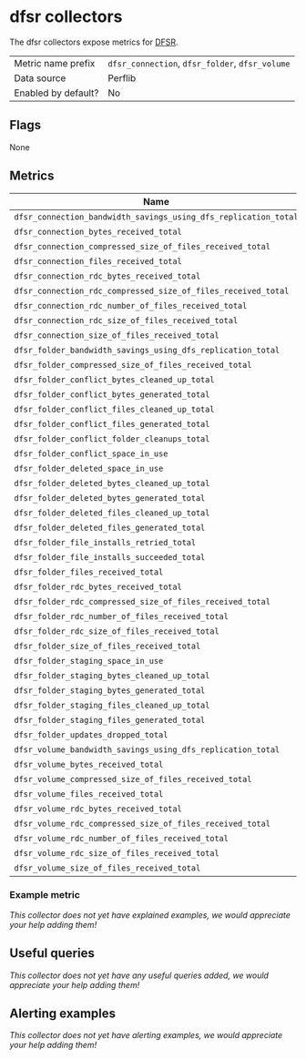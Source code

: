 # dfsr collectors

The dfsr collectors expose metrics for [DFSR](https://docs.microsoft.com/en-us/windows-server/storage/dfs-replication/dfsr-overview).

|||
-|-
Metric name prefix  | `dfsr_connection`, `dfsr_folder`, `dfsr_volume`
Data source         | Perflib
Enabled by default? | No

## Flags

None

## Metrics

Name | Description | Type | Labels
-----|-------------|------|-------
`dfsr_connection_bandwidth_savings_using_dfs_replication_total` | | counter | None
`dfsr_connection_bytes_received_total` | | counter | None
`dfsr_connection_compressed_size_of_files_received_total` | | counter | None
`dfsr_connection_files_received_total` | | counter | None
`dfsr_connection_rdc_bytes_received_total` | | counter | None
`dfsr_connection_rdc_compressed_size_of_files_received_total` | | counter | None
`dfsr_connection_rdc_number_of_files_received_total` | | counter | None
`dfsr_connection_rdc_size_of_files_received_total` | | counter | None
`dfsr_connection_size_of_files_received_total` | | counter | None
`dfsr_folder_bandwidth_savings_using_dfs_replication_total` | | counter | None
`dfsr_folder_compressed_size_of_files_received_total` | | counter | None
`dfsr_folder_conflict_bytes_cleaned_up_total` | | counter | None
`dfsr_folder_conflict_bytes_generated_total` | | counter | None
`dfsr_folder_conflict_files_cleaned_up_total` | | counter | None
`dfsr_folder_conflict_files_generated_total` | | counter | None
`dfsr_folder_conflict_folder_cleanups_total` | | counter | None
`dfsr_folder_conflict_space_in_use` | | gauge | None
`dfsr_folder_deleted_space_in_use` | | gauge | None
`dfsr_folder_deleted_bytes_cleaned_up_total` | | counter | None
`dfsr_folder_deleted_bytes_generated_total` | | counter | None
`dfsr_folder_deleted_files_cleaned_up_total` | | counter | None
`dfsr_folder_deleted_files_generated_total` | | counter | None
`dfsr_folder_file_installs_retried_total` | | counter | None
`dfsr_folder_file_installs_succeeded_total` | | counter | None
`dfsr_folder_files_received_total` | | counter | None
`dfsr_folder_rdc_bytes_received_total` | | counter | None
`dfsr_folder_rdc_compressed_size_of_files_received_total` | | counter | None
`dfsr_folder_rdc_number_of_files_received_total` | | counter | None
`dfsr_folder_rdc_size_of_files_received_total` | | counter | None
`dfsr_folder_size_of_files_received_total` | | counter | None
`dfsr_folder_staging_space_in_use` | | gauge | None
`dfsr_folder_staging_bytes_cleaned_up_total` | | counter | None
`dfsr_folder_staging_bytes_generated_total` | | counter | None
`dfsr_folder_staging_files_cleaned_up_total` | | counter | None
`dfsr_folder_staging_files_generated_total` | | counter | None
`dfsr_folder_updates_dropped_total` | | counter | None
`dfsr_volume_bandwidth_savings_using_dfs_replication_total` | | counter | None
`dfsr_volume_bytes_received_total` | | counter | None
`dfsr_volume_compressed_size_of_files_received_total` | | counter | None
`dfsr_volume_files_received_total` | | counter | None
`dfsr_volume_rdc_bytes_received_total` | | counter | None
`dfsr_volume_rdc_compressed_size_of_files_received_total` | | counter | None
`dfsr_volume_rdc_number_of_files_received_total` | | counter | None
`dfsr_volume_rdc_size_of_files_received_total` | | counter | None
`dfsr_volume_size_of_files_received_total` | | counter | None

### Example metric
_This collector does not yet have explained examples, we would appreciate your help adding them!_

## Useful queries
_This collector does not yet have any useful queries added, we would appreciate your help adding them!_

## Alerting examples
_This collector does not yet have alerting examples, we would appreciate your help adding them!_

